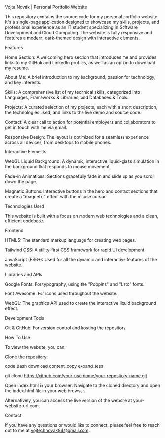 Vojta Novák | Personal Portfolio Website

This repository contains the source code for my personal portfolio website. It's a single-page application designed to showcase my skills, projects, and professional experience as an IT student specializing in Software Development and Cloud Computing. The website is fully responsive and features a modern, dark-themed design with interactive elements.

Features

Home Section: A welcoming hero section that introduces me and provides links to my GitHub and LinkedIn profiles, as well as an option to download my resume.

About Me: A brief introduction to my background, passion for technology, and key interests.

Skills: A comprehensive list of my technical skills, categorized into Languages, Frameworks & Libraries, and Databases & Tools.

Projects: A curated selection of my projects, each with a short description, the technologies used, and links to the live demo and source code.

Contact: A clear call to action for potential employers and collaborators to get in touch with me via email.

Responsive Design: The layout is optimized for a seamless experience across all devices, from desktops to mobile phones.

Interactive Elements:

WebGL Liquid Background: A dynamic, interactive liquid-glass simulation in the background that responds to mouse movement.

Fade-in Animations: Sections gracefully fade in and slide up as you scroll down the page.

Magnetic Buttons: Interactive buttons in the hero and contact sections that create a "magnetic" effect with the mouse cursor.

Technologies Used

This website is built with a focus on modern web technologies and a clean, efficient codebase.

Frontend

HTML5: The standard markup language for creating web pages.

Tailwind CSS: A utility-first CSS framework for rapid UI development.

JavaScript (ES6+): Used for all the dynamic and interactive features of the website.

Libraries and APIs

Google Fonts: For typography, using the "Poppins" and "Lato" fonts.

Font Awesome: For icons used throughout the website.

WebGL: The graphics API used to create the interactive liquid background effect.

Development Tools

Git & GitHub: For version control and hosting the repository.

How To Use

To view the website, you can:

Clone the repository:

code
Bash
download
content_copy
expand_less

git clone https://github.com/your-username/your-repository-name.git

Open index.html in your browser:
Navigate to the cloned directory and open the index.html file in your web browser.

Alternatively, you can access the live version of the website at your-website-url.com.

Contact

If you have any questions or would like to connect, please feel free to reach out to me at vojtechnovak84@gmail.com.
